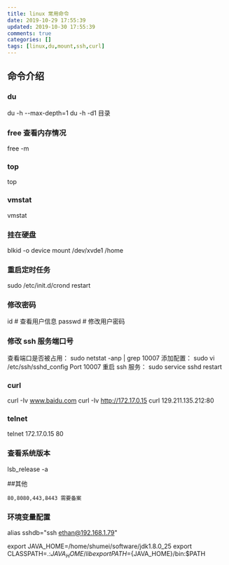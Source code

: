 ```yaml
---
title: linux 常用命令
date: 2019-10-29 17:55:39
updated: 2019-10-30 17:55:39
comments: true
categories: []
tags: [linux,du,mount,ssh,curl]
---
```


## 命令介绍
### du
du -h --max-depth=1
du -h -d1 目录

### free 查看内存情况
free -m

### top
top

### vmstat
vmstat

### 挂在硬盘
blkid -o device
mount /dev/xvde1 /home

### 重启定时任务
sudo /etc/init.d/crond restart

### 修改密码
id # 查看用户信息
passwd # 修改用户密码

### 修改 ssh 服务端口号
查看端口是否被占用：
sudo netstat -anp | grep 10007
添加配置：
sudo vi /etc/ssh/sshd_config
Port 10007
重启 ssh 服务：
sudo service sshd restart

### curl
curl -Iv www.baidu.com
curl -Iv http://172.17.0.15
curl 129.211.135.212:80

### telnet
telnet 172.17.0.15 80

### 查看系统版本
lsb_release -a

##其他
```
80,8080,443,8443 需要备案
```
### 环境变量配置
alias sshdb="ssh ethan@192.168.1.79"

export JAVA_HOME=/home/shumei/software/jdk1.8.0_25
export CLASSPATH=.:${JAVA_HOME}/lib
export PATH=${JAVA_HOME}/bin:$PATH
